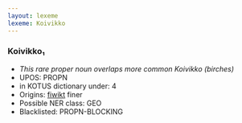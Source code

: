```yaml
---
layout: lexeme
lexeme: Koivikko
---
```


###  Koivikko₁

* _This rare proper noun overlaps more common *Koivikko* (birches)_
* UPOS:  PROPN
* in KOTUS dictionary under:  4
* Origins: [fiwikt](https://fi.wiktionary.org/wiki/Koivikko) finer 
* Possible NER class:  GEO
* Blacklisted:  PROPN-BLOCKING

